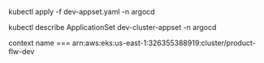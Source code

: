 kubectl apply -f dev-appset.yaml -n argocd

kubectl describe ApplicationSet dev-cluster-appset -n argocd

context name === arn:aws:eks:us-east-1:326355388919:cluster/product-flw-dev